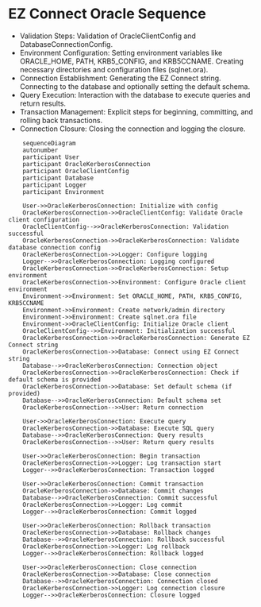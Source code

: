 # EZ Connect Oracle Sequence

- Validation Steps:
Validation of OracleClientConfig and DatabaseConnectionConfig.
- Environment Configuration:
Setting environment variables like ORACLE_HOME, PATH, KRB5_CONFIG, and KRB5CCNAME.
Creating necessary directories and configuration files (sqlnet.ora).
- Connection Establishment:
Generating the EZ Connect string.
Connecting to the database and optionally setting the default schema.
- Query Execution:
Interaction with the database to execute queries and return results.
- Transaction Management:
Explicit steps for beginning, committing, and rolling back transactions.
- Connection Closure:
Closing the connection and logging the closure.

```mermaid
    sequenceDiagram
    autonumber
    participant User
    participant OracleKerberosConnection
    participant OracleClientConfig
    participant Database
    participant Logger
    participant Environment

    User->>OracleKerberosConnection: Initialize with config
    OracleKerberosConnection->>OracleClientConfig: Validate Oracle client configuration
    OracleClientConfig-->>OracleKerberosConnection: Validation successful
    OracleKerberosConnection->>OracleKerberosConnection: Validate database connection config
    OracleKerberosConnection->>Logger: Configure logging
    Logger-->>OracleKerberosConnection: Logging configured
    OracleKerberosConnection->>OracleKerberosConnection: Setup environment
    OracleKerberosConnection->>Environment: Configure Oracle client environment
    Environment->>Environment: Set ORACLE_HOME, PATH, KRB5_CONFIG, KRB5CCNAME
    Environment->>Environment: Create network/admin directory
    Environment->>Environment: Create sqlnet.ora file
    Environment->>OracleClientConfig: Initialize Oracle client
    OracleClientConfig-->>Environment: Initialization successful
    OracleKerberosConnection->>OracleKerberosConnection: Generate EZ Connect string
    OracleKerberosConnection->>Database: Connect using EZ Connect string
    Database-->>OracleKerberosConnection: Connection object
    OracleKerberosConnection->>OracleKerberosConnection: Check if default schema is provided
    OracleKerberosConnection->>Database: Set default schema (if provided)
    Database-->>OracleKerberosConnection: Default schema set
    OracleKerberosConnection-->>User: Return connection

    User->>OracleKerberosConnection: Execute query
    OracleKerberosConnection->>Database: Execute SQL query
    Database-->>OracleKerberosConnection: Query results
    OracleKerberosConnection-->>User: Return query results

    User->>OracleKerberosConnection: Begin transaction
    OracleKerberosConnection->>Logger: Log transaction start
    Logger-->>OracleKerberosConnection: Transaction logged

    User->>OracleKerberosConnection: Commit transaction
    OracleKerberosConnection->>Database: Commit changes
    Database-->>OracleKerberosConnection: Commit successful
    OracleKerberosConnection->>Logger: Log commit
    Logger-->>OracleKerberosConnection: Commit logged

    User->>OracleKerberosConnection: Rollback transaction
    OracleKerberosConnection->>Database: Rollback changes
    Database-->>OracleKerberosConnection: Rollback successful
    OracleKerberosConnection->>Logger: Log rollback
    Logger-->>OracleKerberosConnection: Rollback logged

    User->>OracleKerberosConnection: Close connection
    OracleKerberosConnection->>Database: Close connection
    Database-->>OracleKerberosConnection: Connection closed
    OracleKerberosConnection->>Logger: Log connection closure
    Logger-->>OracleKerberosConnection: Closure logged

```
